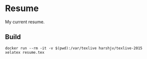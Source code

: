 # Resume
My current resume.

## Build
```
docker run --rm -it -v $(pwd):/var/texlive harshjv/texlive-2015 xelatex resume.tex
```
